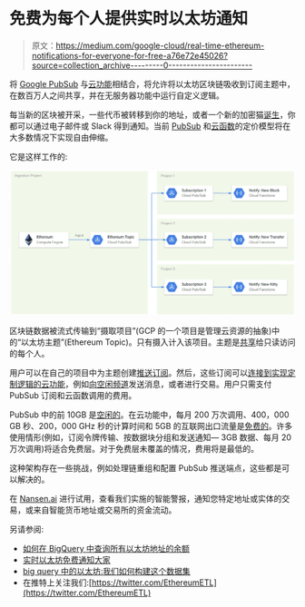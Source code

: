 # 免费为每个人提供实时以太坊通知

> 原文：<https://medium.com/google-cloud/real-time-ethereum-notifications-for-everyone-for-free-a76e72e45026?source=collection_archive---------0----------------------->

将 [Google PubSub](https://cloud.google.com/pubsub/) 与[云功能](https://cloud.google.com/functions/)相结合，将允许将以太坊区块链吸收到订阅主题中，在数百万人之间共享，并在无服务器功能中运行自定义逻辑。

每当新的区块被开采，一些代币被转移到你的地址，或者一个新的加密猫[诞生](https://github.com/dapperlabs/cryptokitties-bounty/blob/master/contracts/KittyBase.sol#L15)，你都可以通过电子邮件或 Slack 得到通知。当前 [PubSub](https://cloud.google.com/pubsub/pricing) 和[云函数](https://cloud.google.com/functions/pricing)的定价模型将在大多数情况下实现自由伸缩。

它是这样工作的:

![](img/cbfe3c53ee33370fa10555420baf2077.png)

区块链数据被流式传输到“摄取项目”(GCP 的一个项目是管理云资源的抽象)中的“以太坊主题”(Ethereum Topic)。只有摄入计入该项目。主题是[共享](https://cloud.google.com/pubsub/docs/access-control)给只读访问的每个人。

用户可以在自己的项目中为主题创建[推送订阅](https://cloud.google.com/pubsub/docs/push)。然后，这些订阅可以[连接到实现定制逻辑的云功能](https://cloud.google.com/functions/docs/tutorials/pubsub)，例如[向空闲频道](https://cloud.google.com/cloud-build/docs/configure-third-party-notifications#writing_the_cloud_function)发送消息，或者进行交易。用户只需支付 PubSub 订阅和云函数调用的费用。

PubSub 中的前 10GB 是[空闲的](https://cloud.google.com/pubsub/pricing)。在云功能中，每月 200 万次调用、400，000 GB 秒、200，000 GHz 秒的计算时间和 5GB 的互联网出口流量是[免费的](https://cloud.google.com/functions/pricing)。许多使用情形(例如，订阅令牌传输、按数据块分组和发送通知— 3GB 数据、每月 20 万次调用)将适合免费层。对于免费层未覆盖的情况，费用将是最低的。

这种架构存在一些挑战，例如处理链重组和配置 PubSub 推送端点，这些都是可以解决的。

在 [Nansen.ai](https://nansen.ai/) 进行试用，查看我们实施的智能警报，通知您特定地址或实体的交易，或来自智能货币地址或交易所的资金流动。

另请参阅:

*   [如何在 BigQuery 中查询所有以太坊地址的余额](/google-cloud/how-to-query-balances-for-all-ethereum-addresses-in-bigquery-fb594e4034a7)
*   [实时以太坊免费通知大家](/google-cloud/real-time-ethereum-notifications-for-everyone-for-free-a76e72e45026)
*   [big query 中的以太坊:我们如何构建这个数据集](https://cloud.google.com/blog/products/data-analytics/ethereum-bigquery-how-we-built-dataset)
*   在推特上关注我们:[https://twitter.com/EthereumETL](https://twitter.com/EthereumETL)